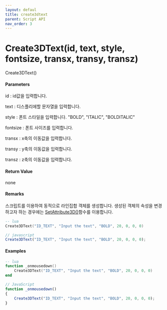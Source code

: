 ```yaml
---
layout: defaul
title: create3dtext
parent: Script API
nav_order: 3
---
```

# Create3DText\(id, text, style, fontsize, transx, transy, transz\)

Create3DText\(\)

#### Parameters

id : id값을 입력합니다.

text : 디스플리에할 문자열을 입력합니다.

style : 폰트 스타일을 입력합니다. "BOLD", "ITALIC", "BOLDITALIC"

fontsize : 폰트 사이즈를 입력합니다.

transx : x축의 이동값을 입력합니다.

transy : y축의 이동값을 입력합니다.

transz :  z축의 이동값을 입력합니다.

#### Return Value

none

#### Remarks

스크립트를 이용하여 동적으로 라인집합 객체를 생성합니다. 생성된 객체의 속성을 변경하고자 하는 경우에는 [SetAttribute3D\(\)](https://expnuni.gitbooks.io/enuspace/content/ScriptAPI/SetAttribute3D.html)함수를 이용합니다.

```lua
-- lua
Create3DText("ID_TEXT", "Input the text", "BOLD", 20, 0, 0, 0)
```

```js
// javascript
Create3DText("ID_TEXT", "Input the text", "BOLD", 20, 0, 0, 0);
```

#### 

#### Examples

```lua
-- lua
function _onmousedown()
    Create3DText("ID_TEXT", "Input the text", "BOLD", 20, 0, 0, 0)
end
```

```js
// JavaScript
function _onmousedown()
{    
    Create3DText("ID_TEXT", "Input the text", "BOLD", 20, 0, 0, 0);
}
```



